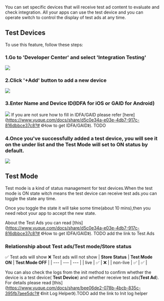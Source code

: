 You can set specific devices that will receive test ad content to evaluate and check integration. All your apps can use the test device and you can operate switch to control the display of test ads at any time.
## Test Devices
To use this feature, follow these steps:
### 1.Go to 'Developer Center' and select 'Integration Testing'
![](https://cdn.nlark.com/yuque/0/2021/png/319925/1618726584411-fb50f698-6a28-4cd7-91b3-3e1cf5f0095b.png#clientId=u1555ff49-08e2-4&from=paste&height=606&id=ucb241d78&margin=%5Bobject%20Object%5D&originHeight=1212&originWidth=3828&originalType=binary&size=305925&status=done&style=none&taskId=u67eb3f16-9698-4ec8-9464-d4f957610d5&width=1914)
### 2.Click '+Add' button to add a new device
![](https://cdn.nlark.com/yuque/0/2021/png/319925/1618726767074-7dbd3dfe-fb2f-489b-ae76-0ece9976de47.png#clientId=u1555ff49-08e2-4&from=paste&height=527&id=ubd46c393&margin=%5Bobject%20Object%5D&originHeight=1054&originWidth=3310&originalType=binary&size=173063&status=done&style=none&taskId=uda1ad6e2-f0f0-42e8-ae93-d81a6d309e1&width=1655)
### 3.Enter Name and Device ID(IDFA for iOS or GAID for Android)
![](https://cdn.nlark.com/yuque/0/2021/png/319925/1618727376047-6bba4e80-06dd-4eef-94e4-f93b1dabe211.png#clientId=u1555ff49-08e2-4&from=paste&height=377&id=ub217f1b5&margin=%5Bobject%20Object%5D&originHeight=754&originWidth=1386&originalType=binary&size=52893&status=done&style=none&taskId=ufc598844-9b25-42ad-ac65-378c0638575&width=693)
If you are not sure how to fill in IDFA/GAID please refer [here](https://www.yuque.com/docs/share/d5c0e34a-e03e-4db7-917c-816dbbce37c8?# 《How to get IDFA/GAID》). TODO


### 4.Once you've successfully added a test device, you will see it on the under list and the Test Mode will set to ON status by default.
![](https://cdn.nlark.com/yuque/0/2021/png/319925/1618727436808-1e2a8ea3-3b96-48e6-8bb7-51f8ea0b9342.png#clientId=u1555ff49-08e2-4&from=paste&height=560&id=u06a8f8b3&margin=%5Bobject%20Object%5D&originHeight=1120&originWidth=3250&originalType=binary&size=187443&status=done&style=none&taskId=u0f8ea719-6824-4c9d-a9fd-bcbf1b006c8&width=1625)
## Test Mode
Test mode is a kind of status management for test devices.When the test mode is ON state witch means the test device can receive test ads.you can toggle the state any time.


Once you toggle the state it will take some time(about 10 mins),then you need rebot your app to accept the new state.


About the Test Ads you can read [this](https://www.yuque.com/docs/share/d5c0e34a-e03e-4db7-917c-816dbbce37c8?# 《How to get IDFA/GAID》). TODO add the link to Test Ads
### Relationship about Test ads/Test mode/Store status
✅ Test ads will show
❌ Test ads will not show
| **Store Status** | **Test Mode ON** | **Test Mode OFF** |
| --- | --- | --- |
| live | ✅ | ❌ |
| non-live | ✅ | ✅ |

You can also check the logs from the init method to confirm whether the device is a test device(
**Test Device**) and whether receive test ads(**Test Ad**). For details please read [this](https://www.yuque.com/docs/share/bee06de2-078b-4bcb-835c-395fb7aee5dc?# 《Init Log Helper》).TODO add the link to Init log helper
